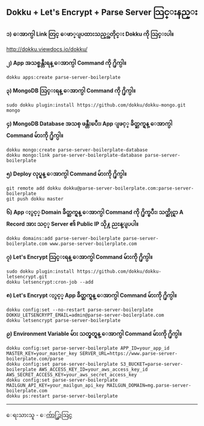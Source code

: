 ## Dokku + Let's Encrypt + Parse Server သြင္းနည္း

**၁) ေအာက္ပါ Link တြင္ ေဖာ္ျပထားသည့္အတိုင္း Dokku ကို သြင္းပါ။**

http://dokku.viewdocs.io/dokku/

**၂) App အသစ္ဖန္တီးရန္ ေအာက္ပါ Command ကို ႐ိုက္ပါ။**

    dokku apps:create parse-server-boilerplate

**၃) MongoDB သြင္းရန္ ေအာက္ပါ Command ကို ႐ိုက္ပါ။**

    sudo dokku plugin:install https://github.com/dokku/dokku-mongo.git mongo

**၄) MongoDB Database အသစ္ ဖန္တီးၿပီး၊ App ျဖင့္ ခ်ိတ္ဆက္ရန္ ေအာက္ပါ Command မ်ားကို ႐ိုက္ပါ။**

    dokku mongo:create parse-server-boilerplate-database
    dokku mongo:link parse-server-boilerplate-database parse-server-boilerplate

**၅) Deploy လုပ္ရန္ ေအာက္ပါ Command မ်ားကို ႐ိုက္ပါ။**

    git remote add dokku dokku@parse-server-boilerplate.com:parse-server-boilerplate
    git push dokku master

**၆) App ႏွင့္ Domain ခ်ိတ္ဆက္ရန္ ေအာက္ပါ Command ကို ႐ိုက္ၿပီး၊ သက္ဆိုင္ရာ A Record အား သင့္ Server ၏ Public IP သို႔ ညႊန္ျပပါ။**

    dokku domains:add parse-server-boilerplate parse-server-boilerplate.com www.parse-server-boilerplate.com

**၇) Let's Encrypt သြင္းရန္ ေအာက္ပါ Command မ်ားကို ႐ိုက္ပါ။**

    sudo dokku plugin:install https://github.com/dokku/dokku-letsencrypt.git
    dokku letsencrypt:cron-job --add

**၈) Let's Encrypt ႏွင့္ App ခ်ိတ္ဆက္ရန္ ေအာက္ပါ Command မ်ားကို ႐ိုက္ပါ။**

    dokku config:set --no-restart parse-server-boilerplate DOKKU_LETSENCRYPT_EMAIL=admin@parse-server-boilerplate.com
    dokku letsencrypt parse-server-boilerplate

**၉) Environment Variable မ်ား သတ္မွတ္ရန္ ေအာက္ပါ Command မ်ားကို ႐ိုက္ပါ။**

    dokku config:set parse-server-boilerplate APP_ID=your_app_id MASTER_KEY=your_master_key SERVER_URL=https://www.parse-server-boilerplate.com/parse
    dokku config:set parse-server-boilerplate S3_BUCKET=parse-server-boilerplate AWS_ACCESS_KEY_ID=your_aws_access_key_id AWS_SECRET_ACCESS_KEY=your_aws_secret_access_key
    dokku config:set parse-server-boilerplate MAILGUN_API_KEY=your_mailgun_api_key MAILGUN_DOMAIN=mg.parse-server-boilerplate.com
    dokku ps:restart parse-server-boilerplate

---

ေရးသားသူ - [ေက်ာ္စြာသြင္](https://www.facebook.com/profile.php?id=100005753280868)
